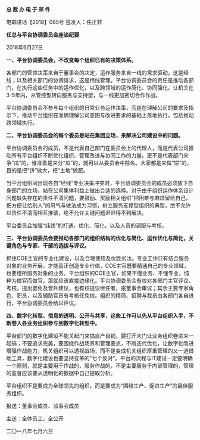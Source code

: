 **总 裁 办 电 子 邮 件**

 

电邮讲话【2018】065号           签发人：任正非

**任总与平台协调委员会座谈纪要**

2018年6月27日

**一、平台协调委员会，不改变每个组织已有的决策体系。**

各部门的管控决策来自于董事会的决定，运作服务来自一线的需求驱动，这是经线；以及相关部门的协调请求，这是纬线管理。平台协调委员会的责任是推动各部门，在执行这些任务中的运作优化，以及跨领域的运作简化、协同强化，让机关在3-5年内，从管控型转向服务与支持型，与一线更加密切合作作战。

平台协调委员会不参与每个组织的日常业务运作决策，而是在理解公司的要求及指示下，推动平台组织在准确理解公司意图与改进要求的基础上落地执行，包括推动跨领域执行。

 



**二、平台协调委员会的每个委员是站在集团立场，来解决公司建设中的问题。**

平台协调委员会的成员，不是代表自己部门在委员会上的代理人，而是代表公司推动所有平台组织不断优化组织、管理改进与协同工作的力量。更不是代表部门来争“瓜”的，谁准备是来分“瓜”的，就可以从委员会中除名。大家都是来做“饼”的，目的是把“饼”做大，把“土地”做肥。

当平台组织间出现各自“经线”专业决策冲突时，平台协调委员会的成员必须放下自身部门的立场，站在公司集体利益上做出合适的选择。对于由于组织运作体系设计问题缺失存在的责任不清问题，要鼓励、奖励相关组织“把困难与麻烦留给自己，把方便让给别人”的风气与做法成为习惯，树立服务支撑型组织的典型，绝不允许以责任不清而相互推诿，绝不允许关键问题迟迟得不到解决。

平台委员会加强“纬线”的打通，优化、简化，以及人员的调配与考核。

 



**三、平台协调委员会要推动各部门的组织结构的优化与简化、运作优化与简化，关键角色与专家、干部的选拔与评议。**

抓住COE主官的专业化建设，以及合理使用及优胜劣汰。专业工作只有结合服务对象的业务开展，才能真正创造专业价值，COE主官既要精通自己的专业领域，也要懂所服务对象的业务。平台组织的COE主官，如果不懂业务、不懂专业，纯粹为做官而做官，那就应该直接边缘化。平台协调委员会有权对各部门主官评议、考核，提出罢免及晋升建议，也有权提议继任者，报董事会审议；其余主要专家角色、职员，以及辅助官员有考核任免权。组织的精简、招聘与裁员由各部门各自进行，平台协调委员会给以评议。

 



**四、数字化转型、信息的透明、公开与共享，这些工作可以先从平台组织入手，不断卷入各业务组织参与到数字化转型中。**

平台部门的数字化建设不能关起门来搞自产自销，要打开大门让业务组织卷进来一起搞；不要追求完美，要围绕作战场景和管理要点，不断迭代优化，让数字化改进增强作战能力，机关组织可以透视战场，而不是变成机关组织厚重管理的又一道借助工具，数字化建设也要坚持变革的“七个反对”。平台的流程与IT建设一定要明确一个原则，就是主要用于作战的、服务作战的，不是主要服务于内部管理的，管理的监督应该要从透明化的数据中自己提取分析。

平台组织不是要成为全球领先的组织，而是要成为“围绕生产、促进生产”的最佳服务组织。

 







报送：董事会成员、监事会成员

主送：全体员工，全公开

二〇一八年七月六日